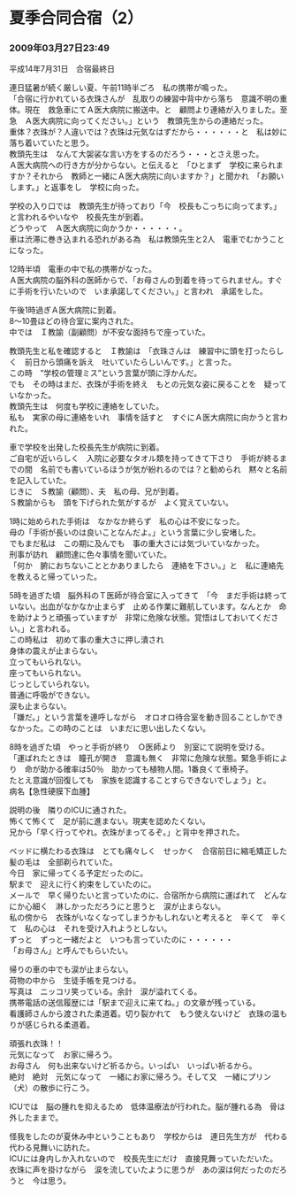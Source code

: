 # 夏季合同合宿（2）
### 2009年03月27日23:49

平成14年7月31日　合宿最終日

連日猛暑が続く厳しい夏、午前11時半ごろ　私の携帯が鳴った。  
「合宿に行かれている衣珠さんが　乱取りの練習中背中から落ち　意識不明の重体。現在　救急車にてＡ医大病院に搬送中。と　顧問より連絡が入りました。至急　Ａ医大病院に向ってください。」という　教頭先生からの連絡だった。  
重体？衣珠が？人違いでは？衣珠は元気なはずだから・・・・・・と　私は妙に落ち着いていたと思う。  
教頭先生は　なんて大袈裟な言い方をするのだろう・・・とさえ思った。  
Ａ医大病院への行き方が分からない。と伝えると　「ひとまず　学校に来られますか？それから　教師と一緒にＡ医大病院に向いますか？」と聞かれ　「お願いします。」と返事をし　学校に向った。　

学校の入り口では　教頭先生が待っており「今　校長もこっちに向ってます。」と言われるやいなや　校長先生が到着。  
どうやって　Ａ医大病院に向かうか・・・・・・。  
車は渋滞に巻き込まれる恐れがある為　私は教頭先生と2人　電車でむかうことになった。

12時半頃　電車の中で私の携帯がなった。  
Ａ医大病院の脳外科の医師からで、「お母さんの到着を待ってられません。すぐに手術を行いたいので　いま承諾してください。」と言われ　承諾をした。

午後1時過ぎＡ医大病院に到着。  
8～10畳ほどの待合室に案内された。  
中では　Ｉ教諭（副顧問）が不安な面持ちで座っていた。

教頭先生と私を確認すると　Ｉ教諭は　「衣珠さんは　練習中に頭を打ったらしく　前日から頭痛を訴え　吐いていたらしいんです。」と言った。  
この時　”学校の管理ミス”という言葉が頭に浮かんだ。  
でも　その時はまだ、衣珠が手術を終え　もとの元気な姿に戻ることを　疑っていなかった。  
教頭先生は　何度も学校に連絡をしていた。  
私も　実家の母に連絡をいれ　事情を話すと　すぐにＡ医大病院に向かうと言われた。

車で学校を出発した校長先生が病院に到着。  
ご自宅が近いらしく　入院に必要なタオル類を持ってきて下さり　手術が終るまでの間　名前でも書いているほうが気が紛れるのでは？と勧められ　黙々と名前を記入していた。  
じきに　Ｓ教諭（顧問）、夫　私の母、兄が到着。  
Ｓ教諭からも　頭を下げられた気がするが　よく覚えていない。

1時に始められた手術は　なかなか終らず　私の心は不安になった。  
母の「手術が長いのは良いことなんだよ。」という言葉に少し安堵した。  
でもまだ私は　この期に及んでも　事の重大さには気づいていなかった。  
刑事が訪れ　顧問達に色々事情を聞いていた。  
「何か　腑におちないこととかありましたら　連絡を下さい。」と　私に連絡先を教えると帰っていった。

5時を過ぎた頃　脳外科のＴ医師が待合室に入ってきて　「今　まだ手術は終っていない。出血がなかなか止まらず　止める作業に難航しています。なんとか　命を助けようと頑張っていますが　非常に危険な状態。覚悟はしておいてください。」と言われる。  
この時私は　初めて事の重大さに押し潰され  
身体の震えが止まらない。  
立ってもいられない。  
座ってもいられない。  
じっとしていられない。  
普通に呼吸ができない。  
涙も止まらない。  
「嫌だ。」という言葉を連呼しながら　オロオロ待合室を動き回ることしかできなかった。この時のことは　いまだに思い出したくない。

8時を過ぎた頃　やっと手術が終り　Ｏ医師より　別室にて説明を受ける。  
「運ばれたときは　瞳孔が開き　意識も無く　非常に危険な状態。緊急手術により　命が助かる確率は50％　助かっても植物人間。1番良くて車椅子。  
たとえ意識が回復しても　家族を認識することすらできないでしょう」と。  
病名【急性硬膜下血腫】

説明の後　隣りのICUに通された。  
怖くて怖くて　足が前に進まない。現実を認めたくない。  
兄から「早く行ってやれ。衣珠がまってるぞ。」と背中を押された。

ベッドに横たわる衣珠は　とても痛々しく　せっかく　合宿前日に縮毛矯正した髪の毛は　全部剃られていた。  
今日　家に帰ってくる予定だったのに。  
駅まで　迎えに行く約束をしていたのに。  
メールで　早く帰りたいと言っていたのに、合宿所から病院に運ばれて　どんなにか心細く　淋しかっただろうにと思うと　涙が止まらない。  
私の傍から　衣珠がいなくなってしまうかもしれないと考えると　辛くて　辛くて　私の心は　それを受け入れようとしない。  
ずっと　ずっと一緒だよと　いつも言っていたのに・・・・・・  
「お母さん」と呼んでもらいたい。

帰りの車の中でも涙が止まらない。  
荷物の中から　生徒手帳を見つける。  
写真は　ニッコリ笑っている。余計　涙が溢れてくる。  
携帯電話の送信履歴には「駅まで迎えに来てね。」の文章が残っている。  
看護師さんから渡された柔道着。切り裂かれて　もう使えないけど　衣珠の温もりが感じられる柔道着。

頑張れ衣珠！！  
元気になって　お家に帰ろう。  
お母さん　何も出来ないけど祈るから。いっぱい　いっぱい祈るから。  
絶対　絶対　元気になって　一緒にお家に帰ろう。そして又　一緒にプリン（犬）の散歩に行こう。

ICUでは　脳の腫れを抑えるため　低体温療法が行われた。脳が腫れる為　骨は外したままで。

怪我をしたのが夏休み中ということもあり　学校からは　連日先生方が　代わる代わる見舞いに訪れた。  
ICUには身内しか入れないので　校長先生にだけ　直接見舞っていただいた。  
衣珠に声を掛けながら　涙を流していたように思うが　あの涙は何だったのだろうと　今は思う。
